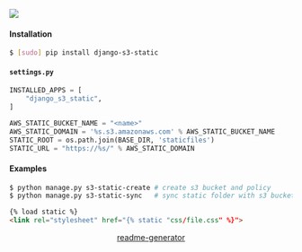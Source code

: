 <!--
https://pypi.org/project/readme-generator/
-->

[![](https://img.shields.io/pypi/pyversions/django-s3-static.svg?longCache=True)](https://pypi.org/project/django-s3-static/)

#### Installation
```bash
$ [sudo] pip install django-s3-static
```

#### `settings.py`
```python
INSTALLED_APPS = [
    "django_s3_static",
]

AWS_STATIC_BUCKET_NAME = "<name>"
AWS_STATIC_DOMAIN = '%s.s3.amazonaws.com' % AWS_STATIC_BUCKET_NAME
STATIC_ROOT = os.path.join(BASE_DIR, 'staticfiles')
STATIC_URL = "https://%s/" % AWS_STATIC_DOMAIN
```

#### Examples
```bash
$ python manage.py s3-static-create # create s3 bucket and policy
$ python manage.py s3-static-sync   # sync static folder with s3 bucket
```

```html
{% load static %}
<link rel="stylesheet" href="{% static "css/file.css" %}">
```

<p align="center">
    <a href="https://pypi.org/project/readme-generator/">readme-generator</a>
</p>